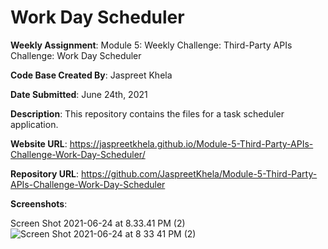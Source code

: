 # Work Day Scheduler

**Weekly Assignment**: Module 5: Weekly Challenge: Third-Party APIs Challenge: Work Day Scheduler

**Code Base Created By**: Jaspreet Khela

**Date Submitted**: June 24th, 2021

**Description**: This repository contains the files for a task scheduler application.

**Website URL**: https://jaspreetkhela.github.io/Module-5-Third-Party-APIs-Challenge-Work-Day-Scheduler/

**Repository URL**: https://github.com/JaspreetKhela/Module-5-Third-Party-APIs-Challenge-Work-Day-Scheduler

**Screenshots**:

Screen Shot 2021-06-24 at 8.33.41 PM (2)![Screen Shot 2021-06-24 at 8 33 41 PM (2)](https://user-images.githubusercontent.com/80941606/123351839-0ab76300-d52c-11eb-937d-d4fa6dc7be6f.png)
